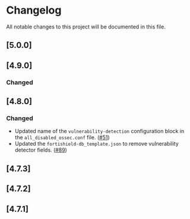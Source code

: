 # Changelog

All notable changes to this project will be documented in this file.

## [5.0.0]

## [4.9.0]

### Changed
## [4.8.0]

### Changed
- Updated name of the `vulnerability-detection` configuration block in the `all_disabled_ossec.conf` file. ([#51](https://github.com/fortishield/qa-integration-framework/pull/51))
- Updated the `fortishield-db_template.json` to remove vulnerability detector fields. ([#89](https://github.com/fortishield/qa-integration-framework/pull/89))

## [4.7.3]

## [4.7.2]

## [4.7.1]
